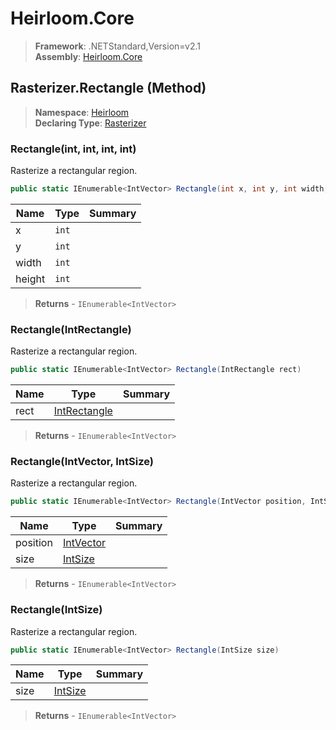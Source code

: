 # Heirloom.Core

> **Framework**: .NETStandard,Version=v2.1  
> **Assembly**: [Heirloom.Core][0]

## Rasterizer.Rectangle (Method)

> **Namespace**: [Heirloom][0]  
> **Declaring Type**: [Rasterizer][1]

### Rectangle(int, int, int, int)

Rasterize a rectangular region.

```cs
public static IEnumerable<IntVector> Rectangle(int x, int y, int width, int height)
```

| Name   | Type  | Summary |
|--------|-------|---------|
| x      | `int` |         |
| y      | `int` |         |
| width  | `int` |         |
| height | `int` |         |

> **Returns** - `IEnumerable<IntVector>`

### Rectangle(IntRectangle)

Rasterize a rectangular region.

```cs
public static IEnumerable<IntVector> Rectangle(IntRectangle rect)
```

| Name | Type              | Summary |
|------|-------------------|---------|
| rect | [IntRectangle][2] |         |

> **Returns** - `IEnumerable<IntVector>`

### Rectangle(IntVector, IntSize)

Rasterize a rectangular region.

```cs
public static IEnumerable<IntVector> Rectangle(IntVector position, IntSize size)
```

| Name     | Type           | Summary |
|----------|----------------|---------|
| position | [IntVector][3] |         |
| size     | [IntSize][4]   |         |

> **Returns** - `IEnumerable<IntVector>`

### Rectangle(IntSize)

Rasterize a rectangular region.

```cs
public static IEnumerable<IntVector> Rectangle(IntSize size)
```

| Name | Type         | Summary |
|------|--------------|---------|
| size | [IntSize][4] |         |

> **Returns** - `IEnumerable<IntVector>`

[0]: ../../../Heirloom.Core.md
[1]: ../Rasterizer.md
[2]: ../IntRectangle.md
[3]: ../IntVector.md
[4]: ../IntSize.md

